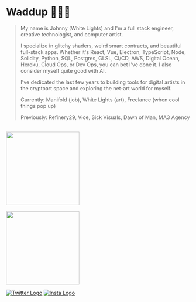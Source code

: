 # Waddup 🤘🏼💀

> My name is Johnny (White Lights) and I'm a full stack engineer, creative technologist, and computer artist.
>
> I specialize in glitchy shaders, weird smart contracts, and beautiful full-stack apps. Whether it's React, Vue, Electron, TypeScript, Node, Solidity, Python, SQL, Postgres, GLSL, CI/CD, AWS, Digital Ocean, Heroku, Cloud Ops, or Dev Ops, you can bet I've done it. I also consider myself quite good with AI.
>
> I've dedicated the last few years to building tools for digital artists in the cryptoart space and exploring the net-art world for myself.
> 
>
> Currently: Manifold (job), White Lights (art), Freelance (when cool things pop up)
>
> Previously: Refinery29, Vice, Sick Visuals, Dawn of Man, MA3 Agency
<br/>

<a href="#">
  <img height=200 align="center" src="https://github-readme-stats.vercel.app/api?username=johnnyshankman&count_private=true&show_icons=true&theme=dark&include_all_commits=true&hide=stars&hide_border=true&hide_rank=true" />
</a>
<br/>
<br/>
<a href="#">
  <img height=200 align="center" src="https://github-readme-stats.vercel.app/api/top-langs/?username=johnnyshankman&layout=compact&theme=dark&langs_count=8&size_weight=0.1&count_weight=0.9&hide_border=true" />
</a>

[![Twitter Logo](https://icons.iconarchive.com/icons/limav/flat-gradient-social/32/Twitter-icon.png)](https://x.com/iamwhitelights)
[![Insta Logo](https://icons.iconarchive.com/icons/uiconstock/socialmedia/32/Instagram-icon.png)](https://instagram.com/iamwhitelights)

